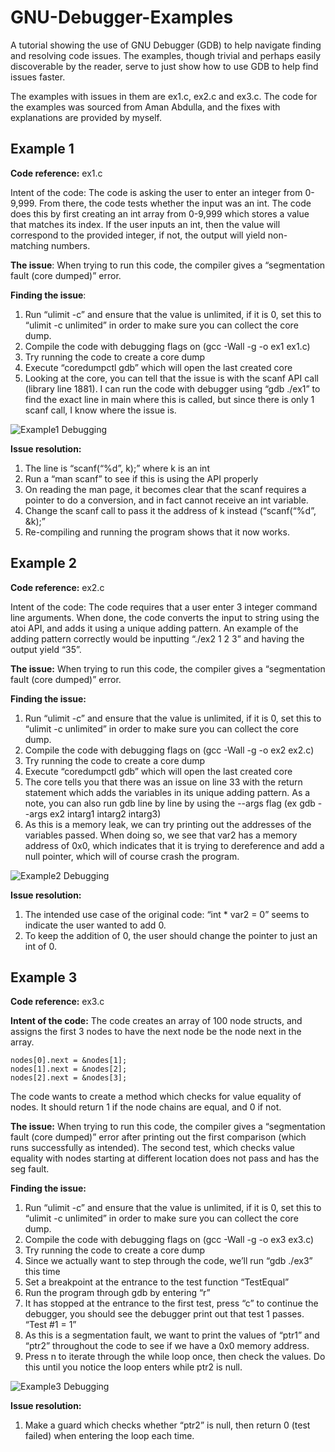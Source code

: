 # GNU-Debugger-Examples
A tutorial showing the use of GNU Debugger (GDB) to help navigate finding and resolving code issues. The examples, though trivial and perhaps easily discoverable by the reader, serve to just show how to use GDB to help find issues faster.

The examples with issues in them are ex1.c, ex2.c and ex3.c. The code for the examples was sourced from Aman Abdulla, and the fixes with explanations are provided by myself.


## Example 1 ##
__Code reference:__ ex1.c

Intent of the code: The code is asking the user to enter an integer from 0-9,999. From there, the code tests whether the input was an int. The code does this by first creating an int array from 0-9,999 which stores a value that matches its index. If the user inputs an int, then the value will correspond to the provided integer, if not, the output will yield non-matching numbers.

__The issue__: When trying to run this code, the compiler gives a “segmentation fault (core dumped)” error.

__Finding the issue__: 

1.	Run “ulimit -c” and ensure that the value is unlimited, if it is 0, set this to “ulimit -c unlimited” in order to make sure you can collect the core dump.
2.	Compile the code with debugging flags on (gcc -Wall -g -o ex1 ex1.c)
3.	Try running the code to create a core dump
4.	Execute “coredumpctl gdb” which will open the last created core
5.	Looking at the core, you can tell that the issue is with the scanf API call (library line 1881). I can run the code with debugger using “gdb ./ex1” to find the exact line in main where this is called, but since there is only 1 scanf call, I know where the issue is.

![Example1 Debugging](Images/ex1.png)

__Issue resolution:__

1.	The line is “scanf(“%d”, k);” where k is an int
2.	Run a “man scanf” to see if this is using the API properly
3.	On reading the man page, it becomes clear that the scanf requires a pointer to do a conversion, and in fact cannot receive an int variable.
4.	Change the scanf call to pass it the address of k instead (“scanf(“%d”, &k);”
5.	Re-compiling and running the program shows that it now works.


## Example 2 ##

__Code reference:__ ex2.c

Intent of the code: The code requires that a user enter 3 integer command line arguments. When done, the code converts the input to string using the atoi API, and adds it using a unique adding pattern. An example of the adding pattern correctly would be inputting “./ex2 1 2 3” and having the output yield “35”.

__The issue:__ When trying to run this code, the compiler gives a “segmentation fault (core dumped)” error.

__Finding the issue:__

1.	Run “ulimit -c” and ensure that the value is unlimited, if it is 0, set this to “ulimit -c unlimited” in order to make sure you can collect the core dump.
2.	Compile the code with debugging flags on (gcc -Wall -g -o ex2 ex2.c)
3.	Try running the code to create a core dump
4.	Execute “coredumpctl gdb” which will open the last created core
5.	The core tells you that there was an issue on line 33 with the return statement which adds the variables in its unique adding pattern. As a note, you can also run gdb line by line by using the --args flag (ex gdb --args ex2 intarg1 intarg2 intarg3)
6.	As this is a memory leak, we can try printing out the addresses of the variables passed. When doing so, we see that var2 has a memory address of 0x0, which indicates that it is trying to dereference and add a null pointer, which will of course crash the program. 

![Example2 Debugging](Images/ex2.png)

__Issue resolution:__

1.	The intended use case of the original code: “int * var2 = 0” seems to indicate the user wanted to add 0.
2.	To keep the addition of 0, the user should change the pointer to just an int of 0.


## Example 3 ##
__Code reference:__ ex3.c

__Intent of the code:__ The code creates an array of 100 node structs, and assigns the first 3 nodes to have the next node be the node next in the array. 

	nodes[0].next = &nodes[1];
	nodes[1].next = &nodes[2];
	nodes[2].next = &nodes[3];

The code wants to create a method which checks for value equality of nodes. It should return 1 if the node chains are equal, and 0 if not.

__The issue:__ When trying to run this code, the compiler gives a “segmentation fault (core dumped)” error after printing out the first comparison (which runs successfully as intended). The second test, which checks value equality with nodes starting at different location does not pass and has the seg fault.

__Finding the issue:__

1.	Run “ulimit -c” and ensure that the value is unlimited, if it is 0, set this to “ulimit -c unlimited” in order to make sure you can collect the core dump.
2.	Compile the code with debugging flags on (gcc -Wall -g -o ex3 ex3.c)
3.	Try running the code to create a core dump
4.	Since we actually want to step through the code, we’ll run “gdb ./ex3” this time
5.	Set a breakpoint at the entrance to the test function “TestEqual”
6.	Run the program through gdb by entering “r”
7.	It has stopped at the entrance to the first test, press “c” to continue the debugger, you should see the debugger print out that test 1 passes. “Test #1 = 1”
8.	As this is a segmentation fault, we want to print the values of “ptr1” and “ptr2” throughout the code to see if we have a 0x0 memory address.
9.	Press n to iterate through the while loop once, then check the values. Do this until you notice the loop enters while ptr2 is null.

![Example3 Debugging](Images/ex3.png)

__Issue resolution:__

1.	Make a guard which checks whether “ptr2” is null, then return 0 (test failed) when entering the loop each time.


